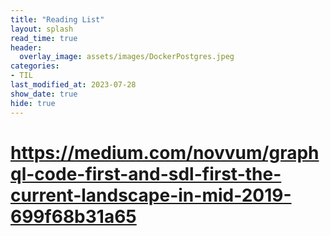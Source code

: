 ```yaml
---
title: "Reading List"
layout: splash
read_time: true
header:
  overlay_image: assets/images/DockerPostgres.jpeg
categories:
- TIL
last_modified_at: 2023-07-28
show_date: true
hide: true
---
```


# https://medium.com/novvum/graphql-code-first-and-sdl-first-the-current-landscape-in-mid-2019-699f68b31a65